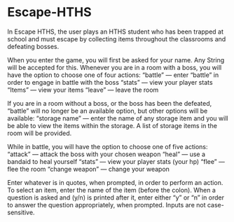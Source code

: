 # Escape-HTHS
In Escape HTHS, the user plays an HTHS student who has been trapped at school and must escape by collecting items throughout the classrooms and defeating bosses.

When you enter the game, you will first be asked for your name. Any String will be accepted for this.
Whenever you are in a room with a boss, you will have the option to choose one of four actions:
“battle” — enter “battle” in order to engage in battle with the boss
“stats” — view your player stats
“Items” — view your items
“leave” — leave the room

If you are in a room without a boss, or the boss has been the defeated, “battle” will no longer be an available option, but other options will be available:
“storage name” — enter the name of any storage item and you will be able to view the items within the storage. A list of storage items in the room will be provided.

While in battle, you will have the option to choose one of five actions:
“attack” — attack the boss with your chosen weapon
“heal” — use a bandaid to heal yourself
“stats” — view your player stats (your hp)
“flee” — flee the room
“change weapon” — change your weapon

Enter whatever is in quotes, when prompted, in order to perform an action.
To select an item, enter the name of the item (before the colon).
When a question is asked and (y/n) is printed after it, enter either “y” or “n” in order to answer the question appropriately, when prompted.
Inputs are not case-sensitive.
